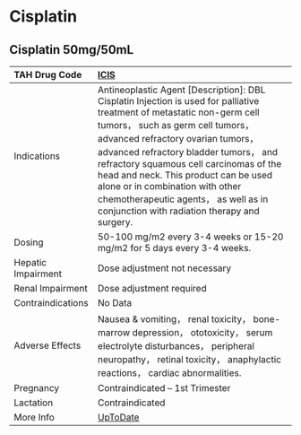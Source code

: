 # Cisplatin

## Cisplatin 50mg/50mL

| TAH Drug Code      | [ICIS](https://www.tahsda.org.tw/drugs/hissearch.php?drug_code=ICIS)                                                                                                                                                                                                                                                                                                                                                                                     |
|:-------------------|:---------------------------------------------------------------------------------------------------------------------------------------------------------------------------------------------------------------------------------------------------------------------------------------------------------------------------------------------------------------------------------------------------------------------------------------------------------|
| Indications        | Antineoplastic Agent [Description]: DBL Cisplatin Injection is used for palliative treatment of metastatic non-germ cell tumors， such as germ cell tumors， advanced refractory ovarian tumors， advanced refractory bladder tumors， and refractory squamous cell carcinomas of the head and neck. This product can be used alone or in combination with other chemotherapeutic agents， as well as in conjunction with radiation therapy and surgery. |
| Dosing             | 50-100 mg/m2 every 3-4 weeks or 15-20 mg/m2 for 5 days every 3-4 weeks.                                                                                                                                                                                                                                                                                                                                                                                  |
| Hepatic Impairment | Dose adjustment not necessary                                                                                                                                                                                                                                                                                                                                                                                                                            |
| Renal Impairment   | Dose adjustment required                                                                                                                                                                                                                                                                                                                                                                                                                                 |
| Contraindications  | No Data                                                                                                                                                                                                                                                                                                                                                                                                                                                  |
| Adverse Effects    | Nausea & vomiting， renal toxicity， bone-marrow depression， ototoxicity， serum electrolyte disturbances， peripheral neuropathy， retinal toxicity， anaphylactic reactions， cardiac abnormalities.                                                                                                                                                                                                                                                  |
| Pregnancy          | Contraindicated – 1st Trimester                                                                                                                                                                                                                                                                                                                                                                                                                          |
| Lactation          | Contraindicated                                                                                                                                                                                                                                                                                                                                                                                                                                          |
| More Info          | [UpToDate](https://www.uptodate.com/contents/cisplatin-drug-information)                                                                                                                                                                                                                                                                                                                                                                                 |


